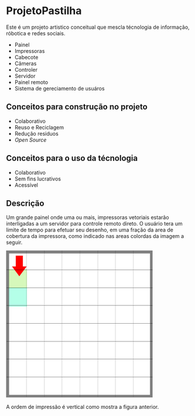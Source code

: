 # ProjetoPastilha

Este é um projeto artistico conceitual que mescla técnologia de informação, róbotica e redes sociais.

- Painel
- Impressoras
- Cabecote
- Câmeras
- Controler
- Servidor
- Painel remoto
- Sistema de gereciamento de usuáros

## Conceitos para construção no projeto

- Colaborativo
- Reuso e Reciclagem
- Redução residuos
- *Open Source*

## Conceitos para o uso da técnologia

- Colaborativo
- Sem fins lucrativos
- Acessível

## Descrição

Um grande painel onde uma ou mais, impressoras vetoriais estarão interligadas a um servidor para controle remoto direto. O usuário tera um limite de tempo para efetuar seu desenho, em uma fração da area de cobertura da impressora, como indicado nas areas colordas da imagem a seguir.

![Area de impressção](./images/area-print.jpg)

A ordem de impressão é vertical como mostra a figura anterior.
